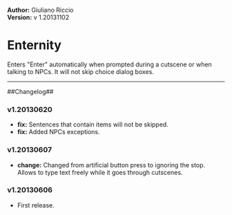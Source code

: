 **Author:** Giuliano Riccio  
**Version:** v 1.20131102

# Enternity #

Enters "Enter" automatically when prompted during a cutscene or when talking to NPCs. It will not skip choice dialog boxes.

----

##Changelog##
### v1.20130620 ###
* **fix:** Sentences that contain items will not be skipped.
* **fix:** Added NPCs exceptions.

### v1.20130607 ###
* **change:** Changed from artificial button press to ignoring the stop. Allows to type text freely while it goes through cutscenes.

### v1.20130606 ###
* First release.
